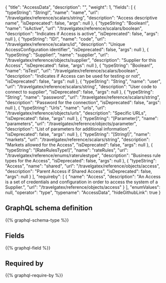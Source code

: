 {
  "title": "AccessData",
  "description": "",
  "weight": 1,
  "fields": [
    {
      "typeString": "String!",
      "name": "name",
      "url": "/travelgatex/reference/scalars/string",
      "description": "Access descriptive name",
      "isDeprecated": false,
      "args": null
    },
    {
      "typeString": "Boolean!",
      "name": "isActive",
      "url": "/travelgatex/reference/scalars/boolean",
      "description": "Indicates if Access is active",
      "isDeprecated": false,
      "args": null
    },
    {
      "typeString": "ID!",
      "name": "code",
      "url": "/travelgatex/reference/scalars/id",
      "description": "Unique AccessConfiguration identifier",
      "isDeprecated": false,
      "args": null
    },
    {
      "typeString": "Supplier!",
      "name": "supplier",
      "url": "/travelgatex/reference/objects/supplier",
      "description": "Supplier for this Access",
      "isDeprecated": false,
      "args": null
    },
    {
      "typeString": "Boolean!",
      "name": "isTest",
      "url": "/travelgatex/reference/scalars/boolean",
      "description": "Indicates if Access can be used for testing or not",
      "isDeprecated": false,
      "args": null
    },
    {
      "typeString": "String",
      "name": "user",
      "url": "/travelgatex/reference/scalars/string",
      "description": "User code to connect to supplier",
      "isDeprecated": false,
      "args": null
    },
    {
      "typeString": "String",
      "name": "password",
      "url": "/travelgatex/reference/scalars/string",
      "description": "Password for the connection",
      "isDeprecated": false,
      "args": null
    },
    {
      "typeString": "Urls",
      "name": "urls",
      "url": "/travelgatex/reference/objects/urls",
      "description": "Specific URLs",
      "isDeprecated": false,
      "args": null
    },
    {
      "typeString": "[Parameter]",
      "name": "parameters",
      "url": "/travelgatex/reference/objects/parameter",
      "description": "List of parameters for additional information",
      "isDeprecated": false,
      "args": null
    },
    {
      "typeString": "[String!]",
      "name": "markets",
      "url": "/travelgatex/reference/scalars/string",
      "description": "Markets allowed for the Access",
      "isDeprecated": false,
      "args": null
    },
    {
      "typeString": "[RateRulesType!]",
      "name": "rateRules",
      "url": "/travelgatex/reference/enums/raterulestype",
      "description": "Business rule types for the Access",
      "isDeprecated": false,
      "args": null
    },
    {
      "typeString": "Access",
      "name": "shared",
      "url": "/travelgatex/reference/objects/access",
      "description": "Parent Access if Shared Access",
      "isDeprecated": false,
      "args": null
    }
  ],
  "requireby": [
    {
      "name": "Access",
      "description": "An Access is a set of credentials and configuration in order to access the system of a Supplier.",
      "url": "/travelgatex/reference/objects/access"
    }
  ],
  "enumValues": null,
  "operator": "type",
  "typename": "AccessData",
  "hideGithubLink": true
}
## GraphQL schema definition

{{% graphql-schema-type %}}

## Fields

{{% graphql-field %}}

## Required by

{{% graphql-require-by %}}
